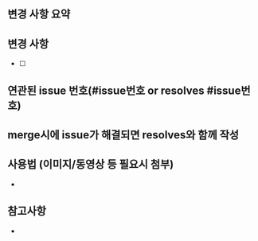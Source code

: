 ## 변경 사항 요약


## 변경 사항
- [ ]


## 연관된 issue 번호(#issue번호 or resolves #issue번호)
merge시에 issue가 해결되면 resolves와 함께 작성
- 


## 사용법 (이미지/동영상 등 필요시 첨부)
- 


## 참고사항
- 
